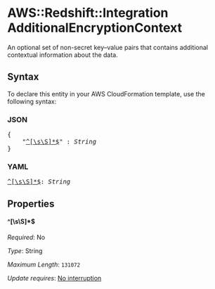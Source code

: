 # AWS::Redshift::Integration AdditionalEncryptionContext

An optional set of non-secret key–value pairs that contains additional contextual information about the data.

## Syntax

To declare this entity in your AWS CloudFormation template, use the following syntax:

### JSON

<pre>
{
    "<a href="#^[\s\s]*$" title="^[\s\S]*$">^[\s\S]*$</a>" : <i>String</i>
}
</pre>

### YAML

<pre>
<a href="#^[\s\s]*$" title="^[\s\S]*$">^[\s\S]*$</a>: <i>String</i>
</pre>

## Properties

#### \^[\s\S]*$

_Required_: No

_Type_: String

_Maximum Length_: <code>131072</code>

_Update requires_: [No interruption](https://docs.aws.amazon.com/AWSCloudFormation/latest/UserGuide/using-cfn-updating-stacks-update-behaviors.html#update-no-interrupt)
